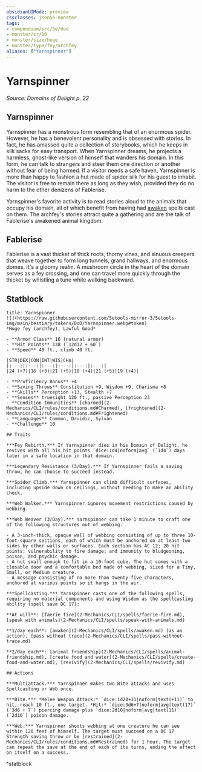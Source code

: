 ```yaml
---
obsidianUIMode: preview
cssclasses: json5e-monster
tags:
- compendium/src/5e/dod
- monster/cr/10
- monster/size/huge
- monster/type/fey/archfey
aliases: ["Yarnspinner"]
---
```

# Yarnspinner
*Source: Domains of Delight p. 22*  

## Yarnspinner

Yarnspinner has a monstrous form resembling that of an enormous spider. However, he has a benevolent personality and is obsessed with stories. In fact, he has amassed quite a collection of storybooks, which he keeps in silk sacks for easy transport. When Yarnspinner dreams, he projects a harmless, ghost-like version of himself that wanders his domain. In this form, he can talk to strangers and steer them one direction or another without fear of being harmed. If a visitor needs a safe haven, Yarnspinner is more than happy to fashion a hut made of spider silk for his guest to inhabit. The visitor is free to remain there as long as they wish, provided they do no harm to the other denizens of Fablerise.

Yarnspinner's favorite activity is to read stories aloud to the animals that occupy his domain, all of which benefit from having had [awaken](2-Mechanics/CLI/spells/awaken.md) spells cast on them. The archfey's stories attract quite a gathering and are the talk of Fablerise's awakened animal kingdom.

## Fablerise

Fablerise is a vast thicket of thick roots, thorny vines, and sinuous creepers that weave together to form long tunnels, grand hallways, and enormous domes. It's a gloomy realm. A mushroom circle in the heart of the domain serves as a fey crossing, and one can travel more quickly through the thicket by whistling a tune while walking backward.

## Statblock

```ad-statblock
title: Yarnspinner
![](https://raw.githubusercontent.com/5etools-mirror-3/5etools-img/main/bestiary/tokens/DoD/Yarnspinner.webp#token)
*Huge fey (archfey), Lawful Good*

- **Armor Class** 16 (natural armor)
- **Hit Points** 138 (`12d12 + 60`)
- **Speed** 40 ft., climb 40 ft.

|STR|DEX|CON|INT|WIS|CHA|
|:---:|:---:|:---:|:---:|:---:|:---:|
|24 (+7)|16 (+3)|21 (+5)|18 (+4)|21 (+5)|19 (+4)|

- **Proficiency Bonus** +4
- **Saving Throws** Constitution +9, Wisdom +9, Charisma +8
- **Skills** Perception +13, Stealth +7
- **Senses** truesight 120 ft., passive Perception 23
- **Condition Immunities** [charmed](2-Mechanics/CLI/rules/conditions.md#Charmed), [frightened](2-Mechanics/CLI/rules/conditions.md#Frightened)
- **Languages** Common, Druidic, Sylvan
- **Challenge** 10

## Traits

***Fey Rebirth.*** If Yarnspinner dies in his Domain of Delight, he revives with all his hit points `dice:1d4|noform|avg` (`1d4`) days later in a safe location in that domain.

***Legendary Resistance (3/Day).*** If Yarnspinner fails a saving throw, he can choose to succeed instead.

***Spider Climb.*** Yarnspinner can climb difficult surfaces, including upside down on ceilings, without needing to make an ability check.

***Web Walker.*** Yarnspinner ignores movement restrictions caused by webbing.

***Web Weaver (3/Day).*** Yarnspinner can take 1 minute to craft one of the following structures out of webbing:

- A 3-inch-thick, opaque wall of webbing consisting of up to three 10-foot-square sections, each of which must be anchored on at least two sides by other walls or surfaces. Each section has AC 12; 20 hit points; vulnerability to fire damage; and immunity to bludgeoning, poison, and psychic damage.  
- A hut small enough to fit in a 10-foot cube. The hut comes with a closable door and a comfortable bed made of webbing, sized for a Tiny, Small, or Medium creature.  
- A message consisting of no more than twenty-five characters, anchored at various points so it hangs in the air.  

***Spellcasting.*** Yarnspinner casts one of the following spells, requiring no material components and using Wisdom as the spellcasting ability (spell save DC 17):

**At will**: [faerie fire](2-Mechanics/CLI/spells/faerie-fire.md), [speak with animals](2-Mechanics/CLI/spells/speak-with-animals.md)

**1/day each**: [awaken](2-Mechanics/CLI/spells/awaken.md) (as an action), [pass without trace](2-Mechanics/CLI/spells/pass-without-trace.md)

**2/day each**: [animal friendship](2-Mechanics/CLI/spells/animal-friendship.md), [create food and water](2-Mechanics/CLI/spells/create-food-and-water.md), [revivify](2-Mechanics/CLI/spells/revivify.md)

## Actions

***Multiattack.*** Yarnspinner makes two Bite attacks and uses Spellcasting or Web once.

***Bite.*** *Melee Weapon Attack:* `dice:1d20+11|noform|text(+11)` to hit, reach 10 ft., one target. *Hit:* `dice:3d6+7|noform|avg|text(17)` (`3d6 + 7`) piercing damage plus `dice:2d10|noform|avg|text(11)` (`2d10`) poison damage.

***Web.*** Yarnspinner shoots webbing at one creature he can see within 120 feet of himself. The target must succeed on a DC 17 Strength saving throw or be [restrained](2-Mechanics/CLI/rules/conditions.md#Restrained) for 1 hour. The target can repeat the save at the end of each of its turns, ending the effect on itself on a success.
```
^statblock